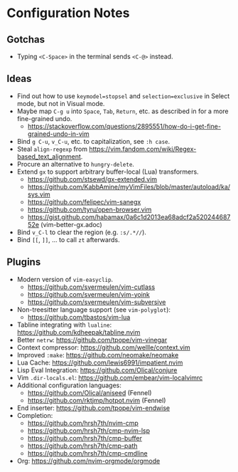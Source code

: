 # Configuration Notes

## Gotchas

- Typing `<C-Space>` in the terminal sends `<C-@>` instead.

## Ideas

- Find out how to use `keymodel=stopsel` and `selection=exclusive` in Select mode, but not in Visual mode.
- Maybe map `C-g u` into `Space`, `Tab`, `Return`, etc. as described in for a more fine-grained undo.
  - https://stackoverflow.com/questions/2895551/how-do-i-get-fine-grained-undo-in-vim
- Bind `g C-u`, `v_C-u`, etc. to capitalization, see `:h case`.
- Steal `align-regexp` from https://vim.fandom.com/wiki/Regex-based_text_alignment.
- Procure an alternative to `hungry-delete`.
- Extend `gx` to support arbitrary buffer-local (Lua) transformers.
  - https://github.com/stsewd/gx-extended.vim
  - https://github.com/KabbAmine/myVimFiles/blob/master/autoload/ka/sys.vim
  - https://github.com/felipec/vim-sanegx
  - https://github.com/tyru/open-browser.vim
  - https://gist.github.com/habamax/0a6c1d2013ea68adcf2a52024468752e (vim-better-gx.adoc)
- Bind `v_C-l` to clear the region (e.g. `:s/.*//`).
- Bind `[[`, `]]`, ... to call `zt` afterwards.

## Plugins

- Modern version of `vim-easyclip`.
  - https://github.com/svermeulen/vim-cutlass
  - https://github.com/svermeulen/vim-yoink
  - https://github.com/svermeulen/vim-subversive
- Non-treesitter language support (see `vim-polyglot`):
  - https://github.com/tbastos/vim-lua
- Tabline integrating with `lualine`: https://github.com/kdheepak/tabline.nvim
- Better `netrw`:                     https://github.com/tpope/vim-vinegar
- Context compressor:                 https://github.com/wellle/context.vim
- Improved `:make`:                   https://github.com/neomake/neomake
- Lua Cache:                          https://github.com/lewis6991/impatient.nvim
- Lisp Eval Integration:              https://github.com/Olical/conjure
- Vim `.dir-locals.el`:               https://github.com/embear/vim-localvimrc
- Additional configuration languages:
  - https://github.com/Olical/aniseed (Fennel)
  - https://github.com/rktjmp/hotpot.nvim (Fennel)
- End inserter:                       https://github.com/tpope/vim-endwise
- Completion:
  - https://github.com/hrsh7th/nvim-cmp
  - https://github.com/hrsh7th/cmp-nvim-lsp
  - https://github.com/hrsh7th/cmp-buffer
  - https://github.com/hrsh7th/cmp-path
  - https://github.com/hrsh7th/cmp-cmdline
- Org:                                https://github.com/nvim-orgmode/orgmode
